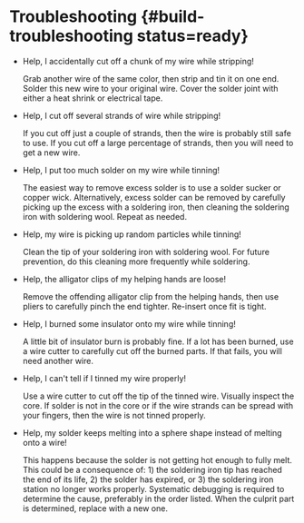 # Troubleshooting {#build-troubleshooting status=ready}

- Help, I accidentally cut off a chunk of my wire while stripping!

  Grab another wire of the same color, then strip and tin it on one end. Solder this new wire to your original wire. Cover the solder joint with either a heat shrink or electrical tape.
  
- Help, I cut off several strands of wire while stripping!

  If you cut off just a couple of strands, then the wire is probably still safe to use. If you cut off a large percentage of strands, then you will need to get a new wire.

- Help, I put too much solder on my wire while tinning!

  The easiest way to remove excess solder is to use a solder sucker or copper wick. Alternatively, excess solder can be removed by carefully picking up the excess with a soldering iron, then cleaning the soldering iron with soldering wool. Repeat as needed.

- Help, my wire is picking up random particles while tinning!

  Clean the tip of your soldering iron with soldering wool. For future prevention, do this cleaning more frequently while soldering.

- Help, the alligator clips of my helping hands are loose!

  Remove the offending alligator clip from the helping hands, then use pliers to carefully pinch the end tighter. Re-insert once fit is tight.

- Help, I burned some insulator onto my wire while tinning!

  A little bit of insulator burn is probably fine. If a lot has been burned, use a wire cutter to carefully cut off the burned parts. If that fails, you will need another wire.

- Help, I can't tell if I tinned my wire properly!

  Use a wire cutter to cut off the tip of the tinned wire. Visually inspect the core. If solder is not in the core or if the wire strands can be spread with your fingers, then the wire is not tinned properly.

- Help, my solder keeps melting into a sphere shape instead of melting onto a wire!

  This happens because the solder is not getting hot enough to fully melt. This could be a consequence of: 1) the soldering iron tip has reached the end of its life, 2) the solder has expired, or 3) the soldering iron station no longer works properly. Systematic debugging is required to determine the cause, preferably in the order listed. When the culprit part is determined, replace with a new one.

